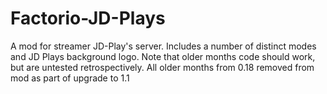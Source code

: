 # Factorio-JD-Plays


A mod for streamer JD-Play's server. Includes a number of distinct modes and JD Plays background logo.
Note that older months code should work, but are untested retrospectively.
All older months from 0.18 removed from mod as part of upgrade to 1.1
